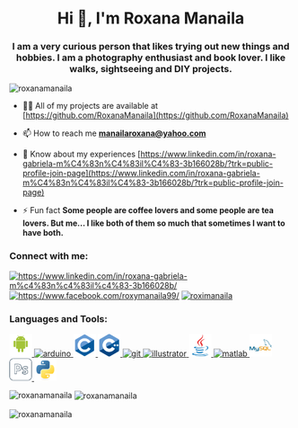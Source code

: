 <h1 align="center">Hi 👋, I'm Roxana Manaila</h1>
<h3 align="center">I am a very curious person that likes trying out new things and hobbies. I am a photography enthusiast and book lover. I like walks, sightseeing and DIY projects.</h3>

<p align="left"> <img src="https://komarev.com/ghpvc/?username=roxanamanaila&label=Profile%20views&color=0e75b6&style=flat" alt="roxanamanaila" /> </p>

- 👨‍💻 All of my projects are available at [https://github.com/RoxanaManaila](https://github.com/RoxanaManaila)

- 📫 How to reach me **manailaroxana@yahoo.com**

- 📄 Know about my experiences [https://www.linkedin.com/in/roxana-gabriela-m%C4%83n%C4%83il%C4%83-3b166028b/?trk=public-profile-join-page](https://www.linkedin.com/in/roxana-gabriela-m%C4%83n%C4%83il%C4%83-3b166028b/?trk=public-profile-join-page)

- ⚡ Fun fact **Some people are coffee lovers and some people are tea lovers. But me... I like both of them so much that sometimes I want to have both.**

<h3 align="left">Connect with me:</h3>
<p align="left">
<a href="https://linkedin.com/in/https://www.linkedin.com/in/roxana-gabriela-m%c4%83n%c4%83il%c4%83-3b166028b/" target="blank"><img align="center" src="https://raw.githubusercontent.com/rahuldkjain/github-profile-readme-generator/master/src/images/icons/Social/linked-in-alt.svg" alt="https://www.linkedin.com/in/roxana-gabriela-m%c4%83n%c4%83il%c4%83-3b166028b/" height="30" width="40" /></a>
<a href="https://fb.com/https://www.facebook.com/roxymanaila99/" target="blank"><img align="center" src="https://raw.githubusercontent.com/rahuldkjain/github-profile-readme-generator/master/src/images/icons/Social/facebook.svg" alt="https://www.facebook.com/roxymanaila99/" height="30" width="40" /></a>
<a href="https://instagram.com/roximanaila" target="blank"><img align="center" src="https://raw.githubusercontent.com/rahuldkjain/github-profile-readme-generator/master/src/images/icons/Social/instagram.svg" alt="roximanaila" height="30" width="40" /></a>
</p>

<h3 align="left">Languages and Tools:</h3>
<p align="left"> <a href="https://developer.android.com" target="_blank" rel="noreferrer"> <img src="https://raw.githubusercontent.com/devicons/devicon/master/icons/android/android-original-wordmark.svg" alt="android" width="40" height="40"/> </a> <a href="https://www.arduino.cc/" target="_blank" rel="noreferrer"> <img src="https://cdn.worldvectorlogo.com/logos/arduino-1.svg" alt="arduino" width="40" height="40"/> </a> <a href="https://www.cprogramming.com/" target="_blank" rel="noreferrer"> <img src="https://raw.githubusercontent.com/devicons/devicon/master/icons/c/c-original.svg" alt="c" width="40" height="40"/> </a> <a href="https://www.w3schools.com/cpp/" target="_blank" rel="noreferrer"> <img src="https://raw.githubusercontent.com/devicons/devicon/master/icons/cplusplus/cplusplus-original.svg" alt="cplusplus" width="40" height="40"/> </a> <a href="https://git-scm.com/" target="_blank" rel="noreferrer"> <img src="https://www.vectorlogo.zone/logos/git-scm/git-scm-icon.svg" alt="git" width="40" height="40"/> </a> <a href="https://www.adobe.com/in/products/illustrator.html" target="_blank" rel="noreferrer"> <img src="https://www.vectorlogo.zone/logos/adobe_illustrator/adobe_illustrator-icon.svg" alt="illustrator" width="40" height="40"/> </a> <a href="https://www.java.com" target="_blank" rel="noreferrer"> <img src="https://raw.githubusercontent.com/devicons/devicon/master/icons/java/java-original.svg" alt="java" width="40" height="40"/> </a> <a href="https://www.mathworks.com/" target="_blank" rel="noreferrer"> <img src="https://upload.wikimedia.org/wikipedia/commons/2/21/Matlab_Logo.png" alt="matlab" width="40" height="40"/> </a> <a href="https://www.mysql.com/" target="_blank" rel="noreferrer"> <img src="https://raw.githubusercontent.com/devicons/devicon/master/icons/mysql/mysql-original-wordmark.svg" alt="mysql" width="40" height="40"/> </a> <a href="https://www.photoshop.com/en" target="_blank" rel="noreferrer"> <img src="https://raw.githubusercontent.com/devicons/devicon/master/icons/photoshop/photoshop-line.svg" alt="photoshop" width="40" height="40"/> </a> <a href="https://www.python.org" target="_blank" rel="noreferrer"> <img src="https://raw.githubusercontent.com/devicons/devicon/master/icons/python/python-original.svg" alt="python" width="40" height="40"/> </a> </p>

<p><img align="left" src="https://github-readme-stats.vercel.app/api/top-langs?username=roxanamanaila&show_icons=true&locale=en&layout=compact" alt="roxanamanaila" /></p>

<p>&nbsp;<img align="center" src="https://github-readme-stats.vercel.app/api?username=roxanamanaila&show_icons=true&locale=en" alt="roxanamanaila" /></p>

<p><img align="center" src="https://github-readme-streak-stats.herokuapp.com/?user=roxanamanaila&" alt="roxanamanaila" /></p>
